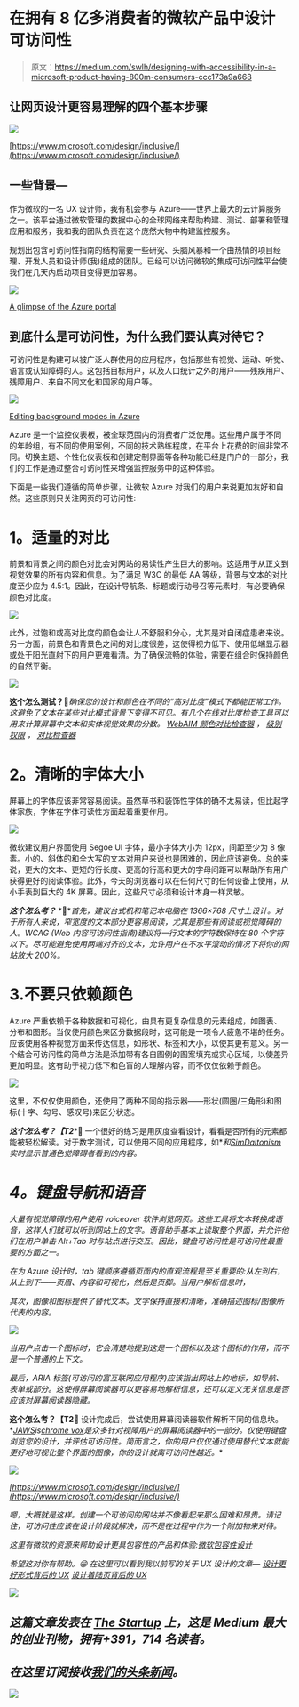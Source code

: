 # 在拥有 8 亿多消费者的微软产品中设计可访问性

> 原文：<https://medium.com/swlh/designing-with-accessibility-in-a-microsoft-product-having-800m-consumers-ccc173a9a668>

## 让网页设计更容易理解的四个基本步骤

![](img/014d08abfa22cb28653b1b175c606fd8.png)

[https://www.microsoft.com/design/inclusive/](https://www.microsoft.com/design/inclusive/)

## 一些背景—

作为微软的一名 UX 设计师，我有机会参与 Azure——世界上最大的云计算服务之一。该平台通过微软管理的数据中心的全球网络来帮助构建、测试、部署和管理应用和服务，我和我的团队负责在这个庞然大物中构建监控服务。

规划出包含可访问性指南的结构需要一些研究、头脑风暴和一个由热情的项目经理、开发人员和设计师(我)组成的团队。已经可以访问微软的集成可访问性平台使我们在几天内启动项目变得更加容易。

![](img/a5c34f2d99e4b6832b749ecb26c73ec7.png)

[A glimpse of the Azure portal](https://azure.microsoft.com/en-in/updates/brand-new-look-for-azure-storage-overview-blade-in-the-portal/)

## 到底什么是可访问性，为什么我们要认真对待它？

可访问性是构建可以被广泛人群使用的应用程序，包括那些有视觉、运动、听觉、语言或认知障碍的人。这包括目标用户，以及人口统计之外的用户——残疾用户、残障用户、来自不同文化和国家的用户等。

![](img/6e0652d881e9774b77172758a2c83e83.png)

[Editing background modes in Azure](https://azure.microsoft.com/en-in/updates/brand-new-look-for-azure-storage-overview-blade-in-the-portal/)

Azure 是一个监控仪表板，被全球范围内的消费者广泛使用。这些用户属于不同的年龄组，有不同的使用案例，不同的技术熟练程度，在平台上花费的时间非常不同。切换主题、个性化仪表板和创建定制界面等各种功能已经是门户的一部分，我们的工作是通过整合可访问性来增强监控服务中的这种体验。

下面是一些我们遵循的简单步骤，让微软 Azure 对我们的用户来说更加友好和自然。这些原则只关注网页的可访问性:

# **1。适量的对比**

前景和背景之间的颜色对比会对网站的易读性产生巨大的影响。这适用于从正文到视觉效果的所有内容和信息。为了满足 W3C 的最低 AA 等级，背景与文本的对比度至少应为 4.5:1。因此，在设计导航条、标题或行动号召等元素时，有必要确保颜色对比度。

![](img/8c713ca6dc6ec3dbf130df22c7dd10f9.png)

此外，过饱和或高对比度的颜色会让人不舒服和分心，尤其是对自闭症患者来说。另一方面，前景色和背景色之间的对比度很差，这使得视力低下、使用低端显示器或处于阳光直射下的用户更难看清。为了确保流畅的体验，需要在组合时保持颜色的自然平衡。

![](img/4ba028ac7d38186d5928d8bfa8c5b729.png)

**这个怎么测试？**🤔*确保您的设计和颜色在不同的“高对比度”模式下都能正常工作。这避免了文本在某些对比模式背景下变得不可见。有几个在线对比度检查工具可以用来计算屏幕中文本和实体视觉效果的分数。* [*WebAIM 颜色对比检查器*](https://webaim.org/resources/contrastchecker/) *，* [*级别权限*](https://www.levelaccess.com/compliance-resource/color-contrast-checker/) *，* [*对比检查器*](https://contrastchecker.com/)

# **2。清晰的字体大小**

屏幕上的字体应该非常容易阅读。虽然草书和装饰性字体的确不太易读，但比起字体家族，字体在字体可读性方面起着重要作用。

![](img/846e7fdf5b3877839286e016d343e971.png)

微软建议用户界面使用 Segoe UI 字体，最小字体大小为 12px，间距至少为 8 像素。小的、斜体的和全大写的文本对用户来说也是困难的，因此应该避免。总的来说，更大的文本、更短的行长度、更高的行高和更大的字母间距可以帮助所有用户获得更好的阅读体验。此外，今天的浏览器可以在任何尺寸的任何设备上使用，从小手表到巨大的 4K 屏幕。因此，这些尺寸必须和设计本身一样灵敏。

***这个怎么考？*** *🤔**首先，建议台式机和笔记本电脑在 1366×768 尺寸上设计。对于所有人来说，窄宽度的文本部分更容易阅读，尤其是那些有阅读或视觉障碍的人。WCAG (Web 内容可访问性指南)建议将一行文本的字符数保持在 80 个字符以下。尽可能避免使用两端对齐的文本，允许用户在不水平滚动的情况下将你的网站放大 200%。*

# 3.不要只依赖颜色

Azure 严重依赖于各种数据和可视化，由具有更复杂信息的元素组成，如图表、分布和图形。当仅使用颜色来区分数据段时，这可能是一项令人疲惫不堪的任务。应该使用各种视觉方面来传达信息，如形状、标签和大小，以使其更有意义。另一个结合可访问性的简单方法是添加带有各自图例的图案填充或实心区域，以使差异更加明显。这有助于视力低下和色盲的人理解内容，而不仅仅依赖于颜色。

![](img/4ecefe37ebf74222cda8090d6a77068b.png)

这里，不仅仅使用颜色，还使用了两种不同的指示器——形状(圆圈/三角形)和图标(十字、勾号、感叹号)来区分状态。

***这个怎么考？【T2****🤔
一个很好的练习是用灰度查看设计，看看是否所有的元素都能被轻松解读。对于数字测试，可以使用不同的应用程序，如*[](https://colororacle.org/)**和*[*SimDaltonism*](https://michelf.ca/projects/mac/sim-daltonism/)*实时显示普通色觉障碍者看到的内容。**

# ***4。键盘导航和语音***

*大量有视觉障碍的用户使用 voiceover 软件浏览网页。这些工具将文本转换成语音，这样人们就可以听到网站上的文字。语音助手基本上读取整个界面，并允许他们在用户单击 Alt+Tab 时与站点进行交互。因此，键盘可访问性是可访问性最重要的方面之一。*

*在为 Azure 设计时，tab 键顺序遵循页面内的直观流程是至关重要的:从左到右，从上到下——页眉、内容和可视化，然后是页脚。当用户解析信息时，*

*其次，图像和图标提供了替代文本。文字保持直接和清晰，准确描述图标/图像所代表的内容。*

*![](img/906fb2956aa4147561d38b4b7b802f81.png)*

*当用户点击一个图标时，它会清楚地提到这是一个图标以及这个图标的作用，而不是一个普通的上下文。*

*最后，ARIA 标签(可访问的富互联网应用程序)应该指出网站上的地标，如导航、表单或部分。这使得屏幕阅读器可以更容易地解析信息，还可以定义无关信息是否应该对屏幕阅读器隐藏。*

****这个怎么考？【T2****🤔
设计完成后，尝试使用屏幕阅读器软件解析不同的信息块。*[*JAWS*](https://www.freedomscientific.com/Products/Blindness/JAWS)*is*[*chrome vox*](https://chrome.google.com/webstore/detail/chromevox/kgejglhpjiefppelpmljglcjbhoiplfn?hl=en)*是众多针对视障用户的屏幕阅读器中的一部分。仅使用键盘浏览您的设计，并评估可访问性。简而言之，你的用户仅仅通过使用替代文本就能更好地可视化整个界面的图像，你的设计就离可访问性越近。**

*![](img/6846122cb35a8a53fa0ce3d99cbe6332.png)*

*[https://www.microsoft.com/design/inclusive/](https://www.microsoft.com/design/inclusive/)*

*嗯，大概就是这样。创建一个可访问的网站并不像看起来那么困难和昂贵。请记住，可访问性应该在设计阶段就解决，而不是在过程中作为一个附加物来对待。*

*这里有微软的资源来帮助设计更具包容性的产品和体验:[微软包容性设计](https://www.microsoft.com/design/inclusive/)*

*希望这对你有帮助。😁
在这里可以看到我以前写的关于 UX 设计的文章—
[设计更好形式背后的 UX](https://uxdesign.cc/the-ux-behind-designing-better-forms-d6ebe7a817d2)
[设计着陆页背后的 UX](https://uxplanet.org/the-ux-behind-designing-landing-pages-that-convert-b302ef745c74)*

*[![](img/308a8d84fb9b2fab43d66c117fcc4bb4.png)](https://medium.com/swlh)*

## *这篇文章发表在 [The Startup](https://medium.com/swlh) 上，这是 Medium 最大的创业刊物，拥有+391，714 名读者。*

## *在这里订阅接收[我们的头条新闻](http://growthsupply.com/the-startup-newsletter/)。*

*[![](img/b0164736ea17a63403e660de5dedf91a.png)](https://medium.com/swlh)*